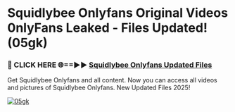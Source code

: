 # Squidlybee Onlyfans Original Videos 0nlyFans Leaked - Files Updated! (05gk)

<h3>🔴 CLICK HERE 🌐==►► <a href="https://tinyurl.com/ehrbuxhb" rel="nofollow">Squidlybee Onlyfans Updated Files</a></h3>

Get Squidlybee Onlyfans and all content. Now you can access all videos and pictures of Squidlybee Onlyfans. New Updated Files 2025!

[![05gk](https://i.imgur.com/lVYEuWS.gif)](https://tinyurl.com/ehrbuxhb)
